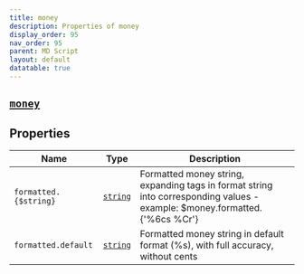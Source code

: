 ```yaml
---
title: money
description: Properties of money
display_order: 95
nav_order: 95
parent: MD Script
layout: default
datatable: true
---
```


##  [`money`](./money.html) 


## Properties

| Name | Type | Description |
|------|------|-------------|
| `formatted.{$string}` | [`string`](./string.html) | Formatted money string, expanding tags in format string into corresponding values - example: $money.formatted.{'%6cs %Cr'} |
| `formatted.default` | [`string`](./string.html) | Formatted money string in default format (%s), with full accuracy, without cents |



